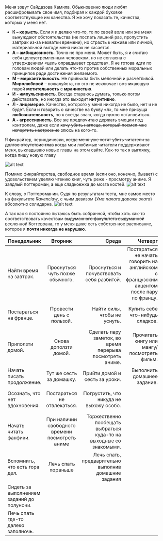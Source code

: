 Меня зовут Сайдазова Камила. Обыкновенно люди любят расшифровывать свое имя, подбирая к каждой буковке соответствующие им качества. Я же хочу показать те, качества, которых у меня нет.
* **К – корысть**. Если я и делаю что-то, то по своей воле или же меня вынуждают обстоятельства (не поспать лишний раз, пропустить завтрак из-за нехватки времени), но страсть к наживе или личной, материальной выгоде меня никак не касается.
* **А – амбициозность**. Точно не про меня. Может быть, я и считаю себя целеустремленным человеком, но не согласна с утверждением «цель оправдывает средства». Я не готова идти по головам людей или делать что-то против собственных моральных принципов ради достижения желаемого. 
* **М – меркантильность**. Не привыкла быть мелочной и расчетливой. **Миролюбивой** – пожалуйста, но это не исключает возникающую порой **мстительность** с **мрачностью**.
* **И - импульсивность**. Всегда стараюсь думать, только потом действовать, но иногда это выходит **интуитивно**.
* **Л - лицемерие**. Качество, которого у меня никогда не было, нет и не будет. Если и говорить о качестве на букву «л», то мне присуща **любознательность**, но я всегда знаю, когда нужно остановиться.
* **А - агрессивность**. Все же предпочитаю держать эмоции под контролем, даже если ~~хочу убить наглеца, который посмел мне испортить настроение~~ злюсь на кого-то.


Я фикрайтер, периодически, ~~когда меня уже хотят убить читатели за долгое отсутствие глав~~ когда мои любимые читатели поддерживают меня, выкладываю новые главы на [этом сайте](http:/ficbook.net). Как-то так я выгляжу, когда пишу новую главу
 
![alt text](https://i.pinimg.com/originals/65/09/ba/6509baa954eb38d0ba6939bf078c8030.gif)

Помимо фикрайтерства, свободное время (если оно, конечно, бывает) с удовольствием уделяю чтению книг, чуть реже - просмотру аниме.
Я заядлый поттероман, а еще сладкоежка до мозга костей.
![alt text](http://i29.beon.ru/83/18/2251883/24/95551624/373a588dc51f.gif)

К слову, о Поттеромании. Судя по результатам теста, мне самое место на факультете _Ravenclaw_, с чьим девизом (_Ума палата дороже злата_) абсолютно солидарна.
![alt text](https://orig00.deviantart.net/cdfb/f/2012/184/8/f/8f8c9cd42a2f48cf435500ffac847a1d-d55pwqg.jpg)

А так как я постоянно пытаюсь быть собранной, чтобы хоть как-то соответствовать качествам ~~выдуманного факультета выдуманной вселенной~~ Когтеврана, то у меня даже есть собственное расписание, которое я __почти никогда не нарушаю__.

| Понедельник        | Вторник          | Среда  | Четверг | Пятница |
| ------------- |:-------------:| -----:| -----:| -----:| 
|  Найти время на завтрак.      | Проснуться чуть позже обычного. | Проснуться и почувствовать себя разбитой.|Постараться не начать говорить на английском с французским акцентом после пару по францу.| |Встать с утра и вспомнить, что обещала начать делать зарядку с начала недели.
| Постараться на франце.     | Провести день с пользой.    |Найти силы, чтобы не уснуть. |Купить себе что-нибудь сладкое. | Отложить это на следующую неделю |
| Приползти домой. | Снова доползти домой.   |Сделать пару заметок, во время перерыва посмотреть аниме. |Прочитать книгу или мангу/посмотреть фильм.| |Пережить день и блиц с головной болью |
|  Начать писать продолжение. | Тут же сесть за домашку.     |Прийти домой и сесть за уроки. |Выполнить домашнее задание.| |Прийти домой|
|  Осознать, что нет вдохновения. | Постараться не отвлекаться.    |Погрустить, что никуда не выхожу особо. | |Сделать попытки выполнения д.з.|
|  Начать читать фанфики. |При наличии свободного времени посмотреть аниме| Торжественно пообещать выбраться куда-то на выходные со знакомыми.| |Решить отложить это на выходные и лечь спать.|
|  Вспомнить, что есть гора дел. |Лечь спать пораньше| Лечь спать, предварительно выполнив домашние задания|
|  Сидеть за выполнением заданий до полуночи. 
|  Лечь спать где-то далеко заполночь. 
